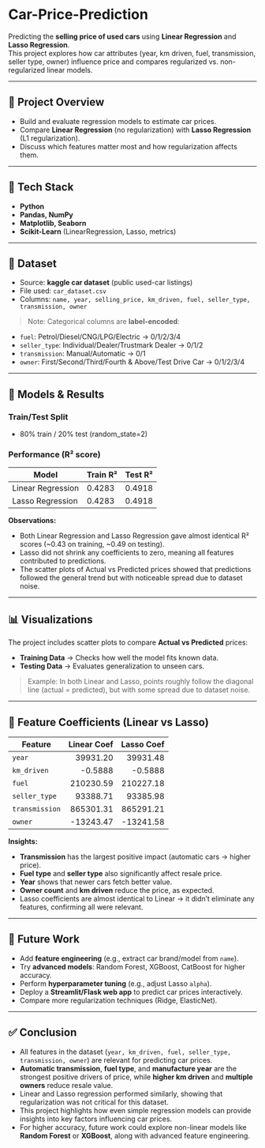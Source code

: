 # Car-Price-Prediction

Predicting the **selling price of used cars** using **Linear Regression** and **Lasso Regression**.  
This project explores how car attributes (year, km driven, fuel, transmission, seller type, owner) influence price and compares regularized vs. non-regularized linear models.

---

## 📌 Project Overview
- Build and evaluate regression models to estimate car prices.
- Compare **Linear Regression** (no regularization) with **Lasso Regression** (L1 regularization).
- Discuss which features matter most and how regularization affects them.

---

## 🧰 Tech Stack
- **Python**
- **Pandas, NumPy**
- **Matplotlib, Seaborn**
- **Scikit-Learn** (LinearRegression, Lasso, metrics)

---

## 📂 Dataset
- Source: **kaggle car dataset** (public used-car listings)
- File used: `car_dataset.csv`
- Columns: `name, year, selling_price, km_driven, fuel, seller_type, transmission, owner`

> Note: Categorical columns are **label-encoded**:
- `fuel`: Petrol/Diesel/CNG/LPG/Electric → 0/1/2/3/4  
- `seller_type`: Individual/Dealer/Trustmark Dealer → 0/1/2  
- `transmission`: Manual/Automatic → 0/1  
- `owner`: First/Second/Third/Fourth & Above/Test Drive Car → 0/1/2/3/4

---

## 🧪 Models & Results

### Train/Test Split
- 80% train / 20% test (random_state=2)

### Performance (R² score)
| Model               | Train R² | Test R² |
|---------------------|----------|---------|
| Linear Regression   | 0.4283   | 0.4918  |
| Lasso Regression    | 0.4283   | 0.4918  |

**Observations:**
- Both Linear Regression and Lasso Regression gave almost identical R² scores (~0.43 on training, ~0.49 on testing).  
- Lasso did not shrink any coefficients to zero, meaning all features contributed to predictions.   
- The scatter plots of Actual vs Predicted prices showed that predictions followed the general trend but with noticeable spread due to dataset noise.

---

## 📊 Visualizations
The project includes scatter plots to compare **Actual vs Predicted** prices:

- **Training Data** → Checks how well the model fits known data.  
- **Testing Data** → Evaluates generalization to unseen cars.  

> Example: In both Linear and Lasso, points roughly follow the diagonal line (actual = predicted), but with some spread due to dataset noise.

---

## 🔎 Feature Coefficients (Linear vs Lasso)

| Feature        | Linear Coef | Lasso Coef |
|--------------- |------------:|-----------:|
| `year`         | 39931.20    | 39931.48   |
| `km_driven`    |    -0.5888  |    -0.5888 |
| `fuel`         | 210230.59   | 210227.18  |
| `seller_type`  |  93388.71   |  93385.98  |
| `transmission` | 865301.31   | 865291.21  |
| `owner`        | -13243.47   | -13241.58  |

**Insights:**
- **Transmission** has the largest positive impact (automatic cars → higher price).  
- **Fuel type** and **seller type** also significantly affect resale price.  
- **Year** shows that newer cars fetch better value.  
- **Owner count** and **km driven** reduce the price, as expected.  
- Lasso coefficients are almost identical to Linear → it didn’t eliminate any features, confirming all were relevant.

---

## 🧭 Future Work
- Add **feature engineering** (e.g., extract car brand/model from `name`).  
- Try **advanced models**: Random Forest, XGBoost, CatBoost for higher accuracy.  
- Perform **hyperparameter tuning** (e.g., adjust Lasso `alpha`).  
- Deploy a **Streamlit/Flask web app** to predict car prices interactively.  
- Compare more regularization techniques (Ridge, ElasticNet).  

---

## ✅ Conclusion

- All features in the dataset (`year, km_driven, fuel, seller_type, transmission, owner`) are relevant for predicting car prices.  
- **Automatic transmission**, **fuel type**, and **manufacture year** are the strongest positive drivers of price, while **higher km driven** and **multiple owners** reduce resale value.  
- Linear and Lasso regression performed similarly, showing that regularization was not critical for this dataset.  
- This project highlights how even simple regression models can provide insights into key factors influencing car prices.  
- For higher accuracy, future work could explore non-linear models like **Random Forest** or **XGBoost**, along with advanced feature engineering.
